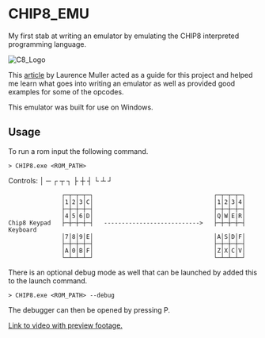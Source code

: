 # CHIP8_EMU 
My first stab at writing an emulator by emulating the CHIP8 interpreted programming language.

![C8_Logo](https://cdn.discordapp.com/attachments/519260031158321189/1146135357742665920/repo_img.PNG)  

This [article](https://multigesture.net/articles/how-to-write-an-emulator-chip-8-interpreter/) by Laurence Muller acted as a guide for this project and helped me learn what goes into writing an emulator as well as provided good examples for some of the opcodes.

This emulator was built for use on Windows. 

## Usage

To run a rom input the following command.

```
> CHIP8.exe <ROM_PATH>
```

Controls:
│ ─ ┌ ┬ ┐ ├ ┼ ┤ └ ┴ ┘
```
               ┌─┬─┬─┬─┐                                  ┌─┬─┬─┬─┐  
               │1│2│3│C│                                  │1│2│3│4│  
               ├─┼─┼─┼─┤                                  ├─┼─┼─┼─┤ 
               │4│5│6|D│                                  │Q│W│E|R│
Chip8 Keypad   ├─┼─┼─┼─┤   --------------------------->   ├─┼─┼─┼─┤  Keyboard
               │7│8│9│E│                                  │A│S│D│F│
               ├─┼─┼─┼─┤                                  ├─┼─┼─┼─┤
               │A│0│B│F│                                  │Z│X│C│V│
               └─┴─┴─┴─┘                                  └─┴─┴─┴─┘
```
 
There is an optional debug mode as well that can be launched by added this to the launch command.

```
> CHIP8.exe <ROM_PATH> --debug
```
The debugger can then be opened by pressing P.

[Link to video with preview footage.](https://www.youtube.com/watch?v=kGFa-tu4tKs&feature=youtu.be)
